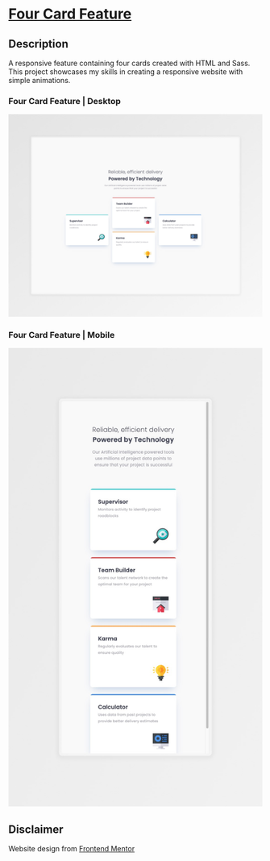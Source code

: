 # [Four Card Feature](https://four-card-feature-lenanle333.vercel.app/)

## Description

A responsive feature containing four cards created with HTML and Sass. This project showcases my skills in creating a responsive website with simple animations.

### Four Card Feature | Desktop

![Four Card Feature | Desktop](https://github.com/lenanle333/Four-Card-Feature/blob/bba7cffec8e1b1dbd7849f75d11cfa544f6c15ac/assets/screenshots/Four%20cards%20desktop.jpeg)

### Four Card Feature | Mobile

![Four Card Feature | Mobile](https://github.com/lenanle333/Four-Card-Feature/blob/bba7cffec8e1b1dbd7849f75d11cfa544f6c15ac/assets/screenshots/Four%20cards%20mobile.jpeg)
## Disclaimer

Website design from [Frontend Mentor](https://www.frontendmentor.io/challenges/four-card-feature-section-weK1eFYK/hub)
